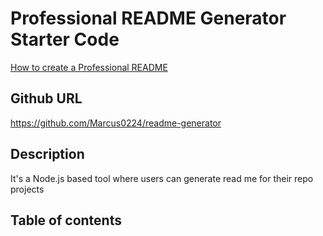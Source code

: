 # Professional README Generator Starter Code

[How to create a Professional README](https://coding-boot-camp.github.io/full-stack/github/professional-readme-guide)

## Github URL
https://github.com/Marcus0224/readme-generator


## Description

It's a Node.js based tool where users can generate read me for their repo projects

## Table of contents


